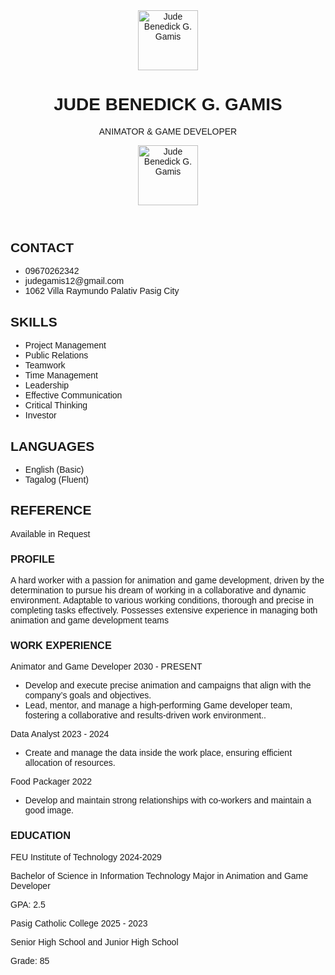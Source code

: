 <html lang="en">
 <head>
  <meta charset="utf-8"/>
  <meta content="width=device-width, initial-scale=1" name="viewport"/>
  <title>
   Resume - Jude Benedick G. Gamis
  </title>
  <script src="https://cdn.tailwindcss.com">
  </script>
  <link href="https://cdnjs.cloudflare.com/ajax/libs/font-awesome/5.15.3/css/all.min.css" rel="stylesheet"/>
  <link href="https://fonts.googleapis.com/css2?family=Poppins:wght@400;600;700&amp;display=swap" rel="stylesheet"/>
  <style>
   body {
      font-family: "Poppins", sans-serif;
    }
  </style>
 </head>
 <body class="bg-[#f0f0f0]">
  <div class="max-w-5xl mx-auto bg-white shadow-md">
   <header class="bg-[#323c4f] text-white flex flex-col md:flex-row items-center md:items-center md:justify-between px-6 py-8 md:py-10">
    <div class="hidden md:block w-24 h-24 rounded-full overflow-hidden">
     <img alt="Jude Benedick G. Gamis" class="w-full h-full object-cover" height="96" src="C:\Users\202411007\Pictures\Screenshots\Screenshot 2025-05-03 082119.png"/>
    </div>
    <div class="text-center md:text-left md:flex-1 md:ml-6">
     <h1 class="font-extrabold text-2xl md:text-3xl tracking-wide">
      JUDE BENEDICK G. GAMIS
     </h1>
     <p class="mt-1 text-sm md:text-base font-light tracking-wide">
      ANIMATOR &amp; GAME DEVELOPER
     </p>
    </div>
    <div class="md:hidden flex justify-center mb-6">
     <div class="w-24 h-24 rounded-full overflow-hidden">
      <img alt="Jude Benedick G. Gamis" class="w-full h-full object-cover" height="96" src="C:\Users\202411007\Pictures\Screenshots\Screenshot 2025-05-03 082119.png" width="96"/>
     </div>
    </div>
   </header>
   <main class="flex flex-col md:flex-row">
    <!-- Left Sidebar -->
    <aside class="bg-[#e6e7e8] w-full md:w-80 p-6 md:p-8 space-y-10">
     <!-- Contact -->
     <section>
      <h2 class="text-[#323c4f] font-semibold text-lg tracking-widest border-b border-[#323c4f] pb-1 mb-4">
       CONTACT
      </h2>
      <ul class="space-y-3 text-sm text-[#323c4f]">
       <li class="flex items-center space-x-3">
        <i class="fas fa-phone-alt text-[#323c4f]">
        </i>
        <span>
         09670262342
        </span>
       </li>
       <li class="flex items-center space-x-3">
        <i class="fas fa-envelope text-[#323c4f]">
        </i>
        <span>
         judegamis12@gmail.com
        </span>
       </li>
       <li class="flex items-start space-x-3">
        <i class="fas fa-map-marker-alt mt-[3px] text-[#323c4f]">
        </i>
        <span>
         1062 Villa Raymundo Palativ Pasig City
        </span>
       </li>
      </ul>
     </section>
     <!-- Skills -->
     <section>
      <h2 class="text-[#323c4f] font-semibold text-lg tracking-widest border-b border-[#323c4f] pb-1 mb-4">
       SKILLS
      </h2>
      <ul class="list-disc list-inside text-sm text-[#323c4f] space-y-1">
       <li>
        Project Management
       </li>
       <li>
        Public Relations
       </li>
       <li>
        Teamwork
       </li>
       <li>
        Time Management
       </li>
       <li>
        Leadership
       </li>
       <li>
        Effective Communication
       </li>
       <li>
        Critical Thinking
       </li>
       <li>
        Investor
       </li>
      </ul>
     </section>
     <!-- Languages -->
     <section>
      <h2 class="text-[#323c4f] font-semibold text-lg tracking-widest border-b border-[#323c4f] pb-1 mb-4">
       LANGUAGES
      </h2>
      <ul class="list-disc list-inside text-sm text-[#323c4f] space-y-1">
       <li>
        English (Basic)
       </li>
       <li>
        Tagalog (Fluent)
       </li>
      </ul>
     </section>
     <!-- Reference -->
     <section>
      <h2 class="text-[#323c4f] font-semibold text-lg tracking-widest border-b border-[#323c4f] pb-1 mb-2">
       REFERENCE
      </h2>
      <p class="text-sm text-[#323c4f] font-semibold">
       Available in Request
      </p>
     </section>
    </aside>
    <!-- Right Content -->
    <section class="flex-1 p-6 md:p-10 text-[#323c4f]">
     <div class="space-y-12">
      <!-- Profile -->
      <div class="relative pl-12">
       <div class="absolute left-0 top-0 flex flex-col items-center">
        <div class="bg-[#323c4f] text-white rounded-full w-8 h-8 flex items-center justify-center">
         <i class="fas fa-user">
         </i>
        </div>
        <div class="w-px h-full border-l border-[#323c4f]">
        </div>
       </div>
       <h3 class="font-semibold text-lg tracking-widest border-b border-[#323c4f] pb-1 mb-3">
        PROFILE
       </h3>
       <p class="text-sm leading-relaxed">
        A hard worker with a passion for animation and game development,
              driven by the determination to pursue his dream of working in a
              collaborative and dynamic environment. Adaptable to various
              working conditions, thorough and precise in completing tasks
              effectively. Possesses extensive experience in managing both
              animation and game development teams
       </p>
      </div>
      <!-- Work Experience -->
      <div class="relative pl-12">
       <div class="absolute left-0 top-0 flex flex-col items-center">
        <div class="bg-[#323c4f] text-white rounded-full w-8 h-8 flex items-center justify-center">
         <i class="fas fa-briefcase">
         </i>
        </div>
        <div class="w-px h-full border-l border-[#323c4f]">
        </div>
       </div>
       <h3 class="font-semibold text-lg tracking-widest border-b border-[#323c4f] pb-1 mb-6">
        WORK EXPERIENCE
       </h3>
       <div class="mb-6">
        <div class="flex justify-between text-sm mb-1">
         <span class="font-bold">
          Animator and Game Developer
         </span>
         <span>
          2030 - PRESENT
         </span>
        </div>
        <ul class="list-disc list-inside text-sm space-y-1">
         <li>
          Develop and execute precise animation and campaigns that align
                  with the company’s goals and objectives.
         </li>
         <li>
          Lead, mentor, and manage a high-performing Game developer team,
                  fostering a collaborative and results-driven work environment..
         </li>
        </ul>
       </div>
       <div class="mb-6">
        <div class="flex justify-between text-sm mb-1">
         <span class="font-bold">
          Data Analyst
         </span>
         <span>
          2023 - 2024
         </span>
        </div>
        <ul class="list-disc list-inside text-sm space-y-1">
         <li>
          Create and manage the data inside the work place, ensuring efficient
                  allocation of resources.
         </li>
        </ul>
       </div>
       <div>
        <div class="flex justify-between text-sm mb-1">
         <span class="font-bold">
          Food Packager
         </span>
         <span>
          2022
         </span>
        </div>
        <ul class="list-disc list-inside text-sm space-y-1">
         <li>
          Develop and maintain strong relationships with co-workers and
                  maintain a good image.
         </li>
        </ul>
       </div>
      </div>
      <!-- Education -->
      <div class="relative pl-12">
       <div class="absolute left-0 top-0 flex flex-col items-center">
        <div class="bg-[#323c4f] text-white rounded-full w-8 h-8 flex items-center justify-center">
         <i class="fas fa-graduation-cap">
         </i>
        </div>
        <div class="w-px h-full border-l border-[#323c4f]">
        </div>
       </div>
       <h3 class="font-semibold text-lg tracking-widest border-b border-[#323c4f] pb-1 mb-6">
        EDUCATION
       </h3>
       <div class="mb-6">
        <div class="flex justify-between text-sm mb-1">
         <span class="font-bold">
          FEU Institute of Technology
         </span>
         <span>
          2024-2029
         </span>
        </div>
        <p class="text-xs mb-1">
         Bachelor of Science in Information Technology Major in Animation
                and Game Developer
        </p>
        <p class="font-bold text-sm">
         GPA:
         <span class="font-normal">
          2.5
         </span>
        </p>
       </div>
       <div>
        <div class="flex justify-between text-sm mb-1">
         <span class="font-bold">
          Pasig Catholic College
         </span>
         <span>
          2025 - 2023
         </span>
        </div>
        <p class="text-xs mb-1">
         Senior High School and Junior High School
        </p>
        <p class="font-bold text-sm">
         Grade:
         <span class="font-normal">
          85
         </span>
        </p>
       </div>
      </div>
     </div>
    </section>
   </main>
  </div>
 </body>
</html>
